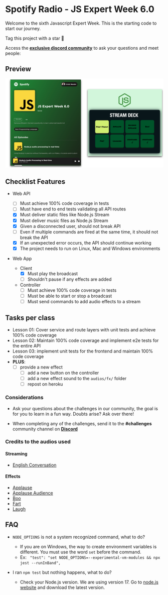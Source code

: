 # Spotify Radio - JS Expert Week 6.0

Welcome to the sixth Javascript Expert Week. This is the starting code to start our journey.

Tag this project with a star 🌟

Access the [**exclusive discord community**](https://bit.ly/semanajsexpert-discord) to ask your questions and meet people:

## Preview

<img src="./prints/demo.png" />

## Checklist Features

- Web API

  - [ ] Must achieve 100% code coverage in tests
  - [ ] Must have end to end tests validating all API routes
  - [x] Must deliver static files like Node.js Stream
  - [x] Must deliver music files as Node.js Stream
  - [x] Given a disconnected user, should not break API
  - [ ] Even if multiple commands are fired at the same time, it should not break the API
  - [x] If an unexpected error occurs, the API should continue working
  - [x] The project needs to run on Linux, Mac and Windows environments

- Web App
  - Client
    - [x] Must play the broadcast
    - [ ] Shouldn't pause if any effects are added
  - Controller
    - [ ] Must achieve 100% code coverage in tests
    - [ ] Must be able to start or stop a broadcast
    - [ ] Must send commands to add audio effects to a stream

## Tasks per class

- Lesson 01: Cover service and route layers with unit tests and achieve 100% code coverage
- Lesson 02: Maintain 100% code coverage and implement e2e tests for the entire API
- Lesson 03: implement unit tests for the frontend and maintain 100% code coverage
- **PLUS**:
  - [ ] provide a new effect
    - [ ] add a new button on the controller
    - [ ] add a new effect sound to the `audios/fx/` folder
    - [ ] repost on heroku

### Considerations

- Ask your questions about the challenges in our community, the goal is for you to learn in a fun way. Doubts arise? Ask over there!

- When completing any of the challenges, send it to the **#challenges** community channel on [**Discord**](https://bit.ly/semanajsexpert-discord)

### Credits to the audios used

#### Streaming

- [English Conversation](https://youtu.be/ytmMipczEI8)

#### Effects

- [Applause](https://youtu.be/mMn_aYpzpG0)
- [Applause Audience](https://youtu.be/3IC76o_lhFw)
- [Boo](https://youtu.be/rYAQN11a2Dc)
- [Fart](https://youtu.be/4PnUfYhbDDM)
- [Laugh](https://youtu.be/TZ90IUrMNCo)

## FAQ

- `NODE_OPTIONS` is not a system recognized command, what to do?

  - If you are on Windows, the way to create environment variables is different. You must use the word `set` before the command.
  - Ex: ` "test": "set NODE_OPTIONS=--experimental-vm-modules && npx jest --runInBand",`

- I ran `npm test` but nothing happens, what to do?
  - Check your Node.js version. We are using version 17. Go to [node.js website](https://nodejs.org) and download the latest version.
